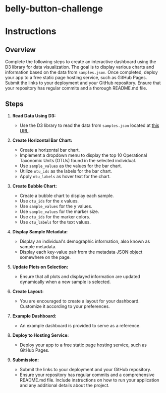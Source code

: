 # belly-button-challenge
# Instructions

## Overview

Complete the following steps to create an interactive dashboard using the D3 library for data visualization. The goal is to display various charts and information based on the data from `samples.json`. Once completed, deploy your app to a free static page hosting service, such as GitHub Pages. Submit the links to your deployment and your GitHub repository. Ensure that your repository has regular commits and a thorough README.md file.

## Steps

1. **Read Data Using D3:**
   - Use the D3 library to read the data from `samples.json` located at [this URL](https://2u-data-curriculum-team.s3.amazonaws.com/dataviz-classroom/v1.1/14-Interactive-Web-Visualizations/02-Homework/samples.json).

2. **Create Horizontal Bar Chart:**
   - Create a horizontal bar chart.
   - Implement a dropdown menu to display the top 10 Operational Taxonomic Units (OTUs) found in the selected individual.
   - Use `sample_values` as the values for the bar chart.
   - Utilize `otu_ids` as the labels for the bar chart.
   - Apply `otu_labels` as hover text for the chart.

3. **Create Bubble Chart:**
   - Create a bubble chart to display each sample.
   - Use `otu_ids` for the x values.
   - Use `sample_values` for the y values.
   - Use `sample_values` for the marker size.
   - Use `otu_ids` for the marker colors.
   - Use `otu_labels` for the text values.

4. **Display Sample Metadata:**
   - Display an individual's demographic information, also known as sample metadata.
   - Display each key-value pair from the metadata JSON object somewhere on the page.

5. **Update Plots on Selection:**
   - Ensure that all plots and displayed information are updated dynamically when a new sample is selected.

6. **Create Layout:**
   - You are encouraged to create a layout for your dashboard. Customize it according to your preferences.

7. **Example Dashboard:**
   - An example dashboard is provided to serve as a reference.

8. **Deploy to Hosting Service:**
   - Deploy your app to a free static page hosting service, such as GitHub Pages.

9. **Submission:**
   - Submit the links to your deployment and your GitHub repository.
   - Ensure your repository has regular commits and a comprehensive README.md file. Include instructions on how to run your application and any additional details about the project.
